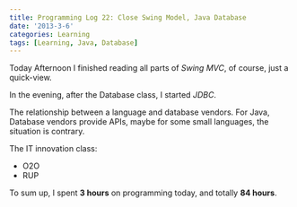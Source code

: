 ```yaml
---
title: Programming Log 22: Close Swing Model, Java Database
date: '2013-3-6'
categories: Learning
tags: [Learning, Java, Database]
---
```


Today Afternoon I finished reading all parts of *Swing MVC*, of course, just a quick-view.

In the evening, after the Database class, I started *JDBC*.

The relationship between a language and database vendors. For Java, Database vendors provide APIs, maybe for some small languages, the situation is contrary.

The IT innovation class:

+ O2O
+ RUP

To sum up, I spent **3 hours** on programming today, and totally **84 hours**.